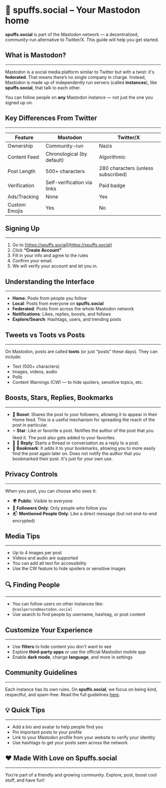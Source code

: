 # 🐘 spuffs.social – Your Mastodon home

**spuffs.social** is part of the Mastodon network — a decentralized, community-run alternative to Twitter/X. This guide will help you get started.

## What is Mastodon?
---

Mastodon is a social media platform similar to Twitter but with a twist: it's **federated**. That means there’s no single company in charge. Instead, Mastodon is made up of independently run servers (called **instances**), like **spuffs.social**, that talk to each other.

You can follow people on **any** Mastodon instance — not just the one you signed up on.

## Key Differences From Twitter
---

| Feature            | Mastodon                          | Twitter/X                        |
|--------------------|------------------------------------|----------------------------------|
| Ownership          | Community-run                      | Nazis                            |
| Content Feed       | Chronological (by default)         | Algorithmic                      |
| Post Length        | 500+ characters                    | 280 characters (unless subscribed) |
| Verification       | Self-verification via links        | Paid badge                       |
| Ads/Tracking       | None                               | Yes                              |
| Custom Emojis      | Yes                                | No                               |

## Signing Up
---

1. Go to [https://spuffs.social](https://spuffs.social)
2. Click **“Create Account”**
3. Fill in your info and agree to the rules
4. Confirm your email.
5. We will verify your account and let you in.

## Understanding the Interface
---

- **Home**: Posts from people you follow  
- **Local**: Posts from everyone on **spuffs.social**  
- **Federated**: Posts from across the whole Mastodon network  
- **Notifications**: Likes, replies, boosts, and follows  
- **Explore/Search**: Hashtags, users, and trending posts  

## Tweets vs Toots vs Posts
---

On Mastodon, posts are called **toots** (or just “posts” these days). They can include:

- Text (500+ characters)  
- Images, videos, audio  
- Polls  
- Content Warnings (CW) — to hide spoilers, sensitive topics, etc.

## Boosts, Stars, Replies, Bookmarks
---

- 🔁 **Boost**: Shares the post to your followers, allowing it to appear in their Home feed. This is a useful mechanism for spreading the reach of the post in particular.
- ⭐️ **Star**: Like or favorite a post. Notifies the author of the post that you liked it. The post also gets added to your favorites.
- 💬 ⃔ **Reply**: Starts a thread or conversation as a reply to a post.
- 🔖 **Bookmark**: It adds it to your bookmarks, allowing you to more easily find the post again later on. Does not notify the author that you bookmarked their post. It's just for your own use.

## Privacy Controls
---

When you post, you can choose who sees it:

- 🌍 **Public**: Visible to everyone  
- 👥 **Followers Only**: Only people who follow you  
- 📬 **Mentioned People Only**: Like a direct message (but not end-to-end encrypted)  

## Media Tips
---

- Up to 4 images per post  
- Videos and audio are supported  
- You can add alt text for accessibility  
- Use the CW feature to hide spoilers or sensitive images  

## 🔍 Finding People
---

- You can follow users on other instances like: `@coolperson@mastodon.social`  
- Use search to find people by username, hashtag, or post content  

## Customize Your Experience
---

- Use **filters** to hide content you don't want to see  
- Explore **third-party apps** or use the official Mastodon mobile app  
- Enable **dark mode**, change **language**, and more in settings  

## Community Guidelines
---

Each instance has its own rules. On **spuffs.social**, we focus on being kind, respectful, and spam-free. Read the full guidelines [here](https://spuffs.social/about).

## 💡 Quick Tips
---

- Add a bio and avatar to help people find you  
- Pin important posts to your profile  
- Link to your Mastodon profile from your website to verify your identity  
- Use hashtags to get your posts seen across the network  

## ❤️ Made With Love on Spuffs.social
---

You’re part of a friendly and growing community. Explore, post, boost cool stuff, and have fun!
